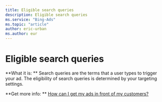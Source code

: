 ```yaml
---
title: Eligible search queries
description: Eligible search queries
ms.service: "Bing-Ads"
ms.topic: "article"
author: eric-urban
ms.author: eur
---
```


# Eligible search queries

**What it is: **    Search queries are the terms that a user types to trigger your ad. The eligibility of search queries is determined by your targeting settings.

**Get more info: **    [How can I get my ads in front of my customers?](../hlp_BA_CONC_Targeting.md)


